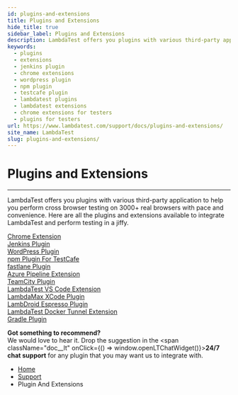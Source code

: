 ```yaml
---
id: plugins-and-extensions
title: Plugins and Extensions
hide_title: true
sidebar_label: Plugins and Extensions
description: LambdaTest offers you plugins with various third-party application to help you perform cross browser testing on 3000+ real browsers with pace and convenience. 
keywords:
  - plugins 
  - extensions 
  - jenkins plugin 
  - chrome extensions
  - wordpress plugin 
  - npm plugin
  - testcafe plugin 
  - lambdatest plugins 
  - lambdatest extensions 
  - chrome extensions for testers
  - plugins for testers 
url: https://www.lambdatest.com/support/docs/plugins-and-extensions/
site_name: LambdaTest
slug: plugins-and-extensions/
---
```


<script type="application/ld+json"
      dangerouslySetInnerHTML={{ __html: JSON.stringify({
       "@context": "https://schema.org",
        "@type": "BreadcrumbList",
        "itemListElement": [{
          "@type": "ListItem",
          "position": 1,
          "name": "LambdaTest",
          "item": "https://www.lambdatest.com"
        },{
          "@type": "ListItem",
          "position": 2,
          "name": "Support",
          "item": "https://www.lambdatest.com/support/docs/"
        },{
          "@type": "ListItem",
          "position": 3,
          "name": "Plugin And Extensions",
          "item": "https://www.lambdatest.com/support/docs/plugins-and-extensions/"
        }]
      })
    }}
></script>

# Plugins and Extensions

***

LambdaTest offers you plugins with various third-party application to help you perform cross browser testing on 3000+ real browsers with pace and convenience. Here are all the plugins and extensions available to integrate LambdaTest and perform testing in a jiffy.

<div className="download_btn mb-10">
<a href="/support/docs/chrome-extension/">Chrome Extension</a>
</div>

<div className="download_btn mb-10">
<a href="/support/docs/jenkins-with-lambdatest/">Jenkins Plugin</a>
</div>

<div className="download_btn mb-10">
<a href="/support/docs/wordpress-plugin/">WordPress Plugin</a>
</div>

<div className="download_btn mb-10">
<a href="/support/docs/npm-plugin-for-testcafe-integration-with-lambdatest/">npm Plugin For TestCafe</a>
</div>

<div className="download_btn mb-10">
<a href="/support/docs/fastlane-with-lambdatest/">fastlane Plugin</a>
</div>

<div className="download_btn mb-10">
<a href="/support/docs/integrate-lambdatest-extension-with-azure-pipelines/">Azure Pipeline Extension</a>
</div>

<div className="download_btn mb-10">
<a href="/support/docs/teamcity-plugin/">TeamCity Plugin</a>
</div>

<div className="download_btn mb-10">
<a href="/support/docs/vs-code-extension/">LambdaTest VS Code Extension</a>
</div>

<div className="download_btn mb-10">
<a href="/support/docs/xcode-plugin-lambdatest/">LambdaMax XCode Plugin</a>
</div>

<div className="download_btn mb-10">
<a href="/support/docs/android-studio-plugin-lambdroid/">LambDroid Espresso Plugin</a>
</div>

<div className="download_btn mb-10">
<a href="/support/docs/docker-tunnel-extension/">LambdaTest Docker Tunnel Extension</a>
</div>

<div className="download_btn mb-10">
<a href="/support/docs/gradle-integration-with-lambdatest/">Gradle Plugin</a>
</div>

**Got something to recommend?**  
We would love to hear it. Drop the suggestion in the <span className="doc__lt" onClick={() => window.openLTChatWidget()}>**24/7 chat support**</span> for any plugin that you may want us to integrate with.

<nav aria-label="breadcrumbs">
  <ul className="breadcrumbs">
    <li className="breadcrumbs__item">
      <a className="breadcrumbs__link" href="https://www.lambdatest.com">Home</a>
    </li>
    <li className="breadcrumbs__item">
      <a className="breadcrumbs__link" target="_ self" href="https://www.lambdatest.com/support/docs/">Support</a>
    </li>
    <li className="breadcrumbs__item breadcrumbs__item--active">
      <span className="breadcrumbs__link">Plugin And Extensions</span>
    </li>
  </ul>
</nav>